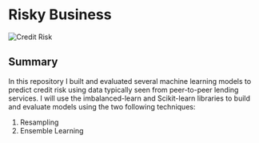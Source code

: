 # Risky Business

![Credit Risk](Images/credit-risk.jpg)

## Summary

In this repository I built and evaluated several machine learning models to predict credit risk using data typically seen from peer-to-peer lending services. I will use the imbalanced-learn and Scikit-learn libraries to build and evaluate models using the two following techniques:

1. Resampling
2. Ensemble Learning


